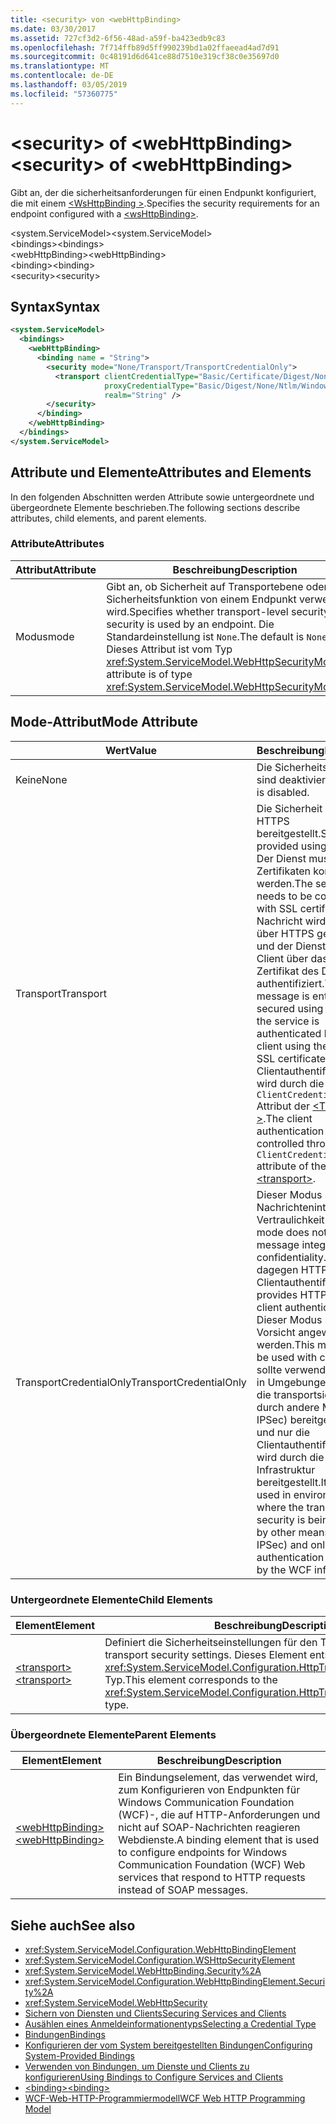 ```yaml
---
title: <security> von <webHttpBinding>
ms.date: 03/30/2017
ms.assetid: 727cf3d2-6f56-48ad-a59f-ba423edb9c83
ms.openlocfilehash: 7f714ffb89d5ff990239bd1a02ffaeead4ad7d91
ms.sourcegitcommit: 0c48191d6d641ce88d7510e319cf38c0e35697d0
ms.translationtype: MT
ms.contentlocale: de-DE
ms.lasthandoff: 03/05/2019
ms.locfileid: "57360775"
---
```

# <a name="security-of-webhttpbinding"></a><span data-ttu-id="4de84-102">\<security> of \<webHttpBinding></span><span class="sxs-lookup"><span data-stu-id="4de84-102">\<security> of \<webHttpBinding></span></span>
<span data-ttu-id="4de84-103">Gibt an, der die sicherheitsanforderungen für einen Endpunkt konfiguriert, die mit einem [ \<WsHttpBinding >](../../../../../docs/framework/configure-apps/file-schema/wcf/wshttpbinding.md).</span><span class="sxs-lookup"><span data-stu-id="4de84-103">Specifies the security requirements for an endpoint configured with a [\<wsHttpBinding>](../../../../../docs/framework/configure-apps/file-schema/wcf/wshttpbinding.md).</span></span>  
  
 <span data-ttu-id="4de84-104">\<system.ServiceModel></span><span class="sxs-lookup"><span data-stu-id="4de84-104">\<system.ServiceModel></span></span>  
<span data-ttu-id="4de84-105">\<bindings></span><span class="sxs-lookup"><span data-stu-id="4de84-105">\<bindings></span></span>  
<span data-ttu-id="4de84-106">\<webHttpBinding></span><span class="sxs-lookup"><span data-stu-id="4de84-106">\<webHttpBinding></span></span>  
<span data-ttu-id="4de84-107">\<binding></span><span class="sxs-lookup"><span data-stu-id="4de84-107">\<binding></span></span>  
<span data-ttu-id="4de84-108">\<security></span><span class="sxs-lookup"><span data-stu-id="4de84-108">\<security></span></span>  
  
## <a name="syntax"></a><span data-ttu-id="4de84-109">Syntax</span><span class="sxs-lookup"><span data-stu-id="4de84-109">Syntax</span></span>  
  
```xml  
<system.ServiceModel>
  <bindings>
    <webHttpBinding>
      <binding name = "String">
        <security mode="None/Transport/TransportCredentialOnly">
          <transport clientCredentialType="Basic/Certificate/Digest/None/Ntlm/Windows"
                     proxyCredentialType="Basic/Digest/None/Ntlm/Windows"
                     realm="String" />
        </security>
      </binding>
    </webHttpBinding>
  </bindings>
</system.ServiceModel>
```  
  
## <a name="attributes-and-elements"></a><span data-ttu-id="4de84-110">Attribute und Elemente</span><span class="sxs-lookup"><span data-stu-id="4de84-110">Attributes and Elements</span></span>  
 <span data-ttu-id="4de84-111">In den folgenden Abschnitten werden Attribute sowie untergeordnete und übergeordnete Elemente beschrieben.</span><span class="sxs-lookup"><span data-stu-id="4de84-111">The following sections describe attributes, child elements, and parent elements.</span></span>  
  
### <a name="attributes"></a><span data-ttu-id="4de84-112">Attribute</span><span class="sxs-lookup"><span data-stu-id="4de84-112">Attributes</span></span>  
  
|<span data-ttu-id="4de84-113">Attribut</span><span class="sxs-lookup"><span data-stu-id="4de84-113">Attribute</span></span>|<span data-ttu-id="4de84-114">Beschreibung</span><span class="sxs-lookup"><span data-stu-id="4de84-114">Description</span></span>|  
|---------------|-----------------|  
|<span data-ttu-id="4de84-115">Modus</span><span class="sxs-lookup"><span data-stu-id="4de84-115">mode</span></span>|<span data-ttu-id="4de84-116">Gibt an, ob Sicherheit auf Transportebene oder keine Sicherheitsfunktion von einem Endpunkt verwendet wird.</span><span class="sxs-lookup"><span data-stu-id="4de84-116">Specifies whether transport-level security or no security is used by an endpoint.</span></span> <span data-ttu-id="4de84-117">Die Standardeinstellung ist `None`.</span><span class="sxs-lookup"><span data-stu-id="4de84-117">The default is `None`.</span></span> <span data-ttu-id="4de84-118">Dieses Attribut ist vom Typ <xref:System.ServiceModel.WebHttpSecurityMode>.</span><span class="sxs-lookup"><span data-stu-id="4de84-118">This attribute is of type <xref:System.ServiceModel.WebHttpSecurityMode>.</span></span>|  
  
## <a name="mode-attribute"></a><span data-ttu-id="4de84-119">Mode-Attribut</span><span class="sxs-lookup"><span data-stu-id="4de84-119">Mode Attribute</span></span>  
  
|<span data-ttu-id="4de84-120">Wert</span><span class="sxs-lookup"><span data-stu-id="4de84-120">Value</span></span>|<span data-ttu-id="4de84-121">Beschreibung</span><span class="sxs-lookup"><span data-stu-id="4de84-121">Description</span></span>|  
|-----------|-----------------|  
|<span data-ttu-id="4de84-122">Keine</span><span class="sxs-lookup"><span data-stu-id="4de84-122">None</span></span>|<span data-ttu-id="4de84-123">Die Sicherheitsfunktionen sind deaktiviert.</span><span class="sxs-lookup"><span data-stu-id="4de84-123">Security is disabled.</span></span>|  
|<span data-ttu-id="4de84-124">Transport</span><span class="sxs-lookup"><span data-stu-id="4de84-124">Transport</span></span>|<span data-ttu-id="4de84-125">Die Sicherheit wird über HTTPS bereitgestellt.</span><span class="sxs-lookup"><span data-stu-id="4de84-125">Security is provided using HTTPS.</span></span> <span data-ttu-id="4de84-126">Der Dienst muss mit SSL-Zertifikaten konfiguriert werden.</span><span class="sxs-lookup"><span data-stu-id="4de84-126">The service needs to be configured with SSL certificates.</span></span> <span data-ttu-id="4de84-127">Die Nachricht wird vollständig über HTTPS gesichert, und der Dienst wird vom Client über das SSL-Zertifikat des Diensts authentifiziert.</span><span class="sxs-lookup"><span data-stu-id="4de84-127">The message is entirely secured using HTTPS and the service is authenticated by the client using the service’s SSL certificate.</span></span> <span data-ttu-id="4de84-128">Die Clientauthentifizierung wird durch die `ClientCredentialType` Attribut der [ \<Transport >](../../../../../docs/framework/configure-apps/file-schema/wcf/transport-of-webhttpbinding.md).</span><span class="sxs-lookup"><span data-stu-id="4de84-128">The client authentication is controlled through the `ClientCredentialType` attribute of the [\<transport>](../../../../../docs/framework/configure-apps/file-schema/wcf/transport-of-webhttpbinding.md).</span></span>|  
|<span data-ttu-id="4de84-129">TransportCredentialOnly</span><span class="sxs-lookup"><span data-stu-id="4de84-129">TransportCredentialOnly</span></span>|<span data-ttu-id="4de84-130">Dieser Modus stellt keine Nachrichtenintegrität und Vertraulichkeit bereit.</span><span class="sxs-lookup"><span data-stu-id="4de84-130">This mode does not provide message integrity and confidentiality.</span></span> <span data-ttu-id="4de84-131">Er bietet dagegen HTTP-basierte Clientauthentifizierung.</span><span class="sxs-lookup"><span data-stu-id="4de84-131">It provides HTTP-based client authentication.</span></span> <span data-ttu-id="4de84-132">Dieser Modus sollte mit Vorsicht angewendet werden.</span><span class="sxs-lookup"><span data-stu-id="4de84-132">This mode should be used with caution.</span></span> <span data-ttu-id="4de84-133">Es sollte verwendet werden in Umgebungen, in denen die transportsicherheit durch andere Mittel (z. B. IPSec) bereitgestellt wird und nur die Clientauthentifizierung wird durch die WCF-Infrastruktur bereitgestellt.</span><span class="sxs-lookup"><span data-stu-id="4de84-133">It should be used in environments where the transport security is being provided by other means (such as IPSec) and only client authentication is provided by the WCF infrastructure.</span></span>|  
  
### <a name="child-elements"></a><span data-ttu-id="4de84-134">Untergeordnete Elemente</span><span class="sxs-lookup"><span data-stu-id="4de84-134">Child Elements</span></span>  
  
|<span data-ttu-id="4de84-135">Element</span><span class="sxs-lookup"><span data-stu-id="4de84-135">Element</span></span>|<span data-ttu-id="4de84-136">Beschreibung</span><span class="sxs-lookup"><span data-stu-id="4de84-136">Description</span></span>|  
|-------------|-----------------|  
|[<span data-ttu-id="4de84-137">\<transport></span><span class="sxs-lookup"><span data-stu-id="4de84-137">\<transport></span></span>](../../../../../docs/framework/configure-apps/file-schema/wcf/transport-of-webhttpbinding.md)|<span data-ttu-id="4de84-138">Definiert die Sicherheitseinstellungen für den Transport.</span><span class="sxs-lookup"><span data-stu-id="4de84-138">Defines the transport security settings.</span></span> <span data-ttu-id="4de84-139">Dieses Element entspricht dem <xref:System.ServiceModel.Configuration.HttpTransportSecurityElement>-Typ.</span><span class="sxs-lookup"><span data-stu-id="4de84-139">This element corresponds to the <xref:System.ServiceModel.Configuration.HttpTransportSecurityElement> type.</span></span>|  
  
### <a name="parent-elements"></a><span data-ttu-id="4de84-140">Übergeordnete Elemente</span><span class="sxs-lookup"><span data-stu-id="4de84-140">Parent Elements</span></span>  
  
|<span data-ttu-id="4de84-141">Element</span><span class="sxs-lookup"><span data-stu-id="4de84-141">Element</span></span>|<span data-ttu-id="4de84-142">Beschreibung</span><span class="sxs-lookup"><span data-stu-id="4de84-142">Description</span></span>|  
|-------------|-----------------|  
|[<span data-ttu-id="4de84-143">\<webHttpBinding></span><span class="sxs-lookup"><span data-stu-id="4de84-143">\<webHttpBinding></span></span>](../../../../../docs/framework/configure-apps/file-schema/wcf/webhttpbinding.md)|<span data-ttu-id="4de84-144">Ein Bindungselement, das verwendet wird, zum Konfigurieren von Endpunkten für Windows Communication Foundation (WCF)-, die auf HTTP-Anforderungen und nicht auf SOAP-Nachrichten reagieren Webdienste.</span><span class="sxs-lookup"><span data-stu-id="4de84-144">A binding element that is used to configure endpoints for Windows Communication Foundation (WCF) Web services that respond to HTTP requests instead of SOAP messages.</span></span>|  
  
## <a name="see-also"></a><span data-ttu-id="4de84-145">Siehe auch</span><span class="sxs-lookup"><span data-stu-id="4de84-145">See also</span></span>
- <xref:System.ServiceModel.Configuration.WebHttpBindingElement>
- <xref:System.ServiceModel.Configuration.WSHttpSecurityElement>
- <xref:System.ServiceModel.WebHttpBinding.Security%2A>
- <xref:System.ServiceModel.Configuration.WebHttpBindingElement.Security%2A>
- <xref:System.ServiceModel.WebHttpSecurity>
- [<span data-ttu-id="4de84-146">Sichern von Diensten und Clients</span><span class="sxs-lookup"><span data-stu-id="4de84-146">Securing Services and Clients</span></span>](../../../../../docs/framework/wcf/feature-details/securing-services-and-clients.md)
- [<span data-ttu-id="4de84-147">Ausählen eines Anmeldeinformationentyps</span><span class="sxs-lookup"><span data-stu-id="4de84-147">Selecting a Credential Type</span></span>](../../../../../docs/framework/wcf/feature-details/selecting-a-credential-type.md)
- [<span data-ttu-id="4de84-148">Bindungen</span><span class="sxs-lookup"><span data-stu-id="4de84-148">Bindings</span></span>](../../../../../docs/framework/wcf/bindings.md)
- [<span data-ttu-id="4de84-149">Konfigurieren der vom System bereitgestellten Bindungen</span><span class="sxs-lookup"><span data-stu-id="4de84-149">Configuring System-Provided Bindings</span></span>](../../../../../docs/framework/wcf/feature-details/configuring-system-provided-bindings.md)
- [<span data-ttu-id="4de84-150">Verwenden von Bindungen, um Dienste und Clients zu konfigurieren</span><span class="sxs-lookup"><span data-stu-id="4de84-150">Using Bindings to Configure Services and Clients</span></span>](../../../../../docs/framework/wcf/using-bindings-to-configure-services-and-clients.md)
- [<span data-ttu-id="4de84-151">\<binding></span><span class="sxs-lookup"><span data-stu-id="4de84-151">\<binding></span></span>](../../../../../docs/framework/misc/binding.md)
- [<span data-ttu-id="4de84-152">WCF-Web-HTTP-Programmiermodell</span><span class="sxs-lookup"><span data-stu-id="4de84-152">WCF Web HTTP Programming Model</span></span>](../../../../../docs/framework/wcf/feature-details/wcf-web-http-programming-model.md)

